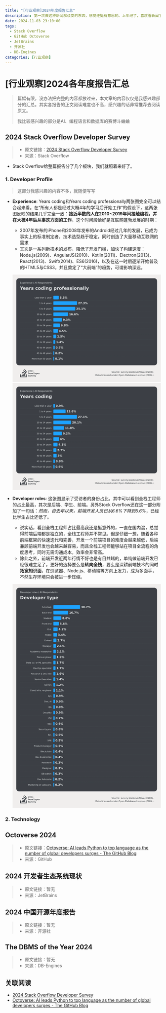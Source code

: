```yaml
---
title: "[行业观察]2024年度报告汇总"
description: 第一次做这种新闻解读类的东西，感觉还挺有意思的。上年纪了，喜欢看新闻了。
date: 2024-11-03 23:10:00
tags:
  - Stack Overflow 
  - GitHub Octoverse
  - JetBrains
  - 开源社
  - DB-Engines
categories: [行业观察]
---
```


# [行业观察]2024各年度报告汇总

> 篇幅有限，没办法把完整的内容都放过来，本文章的内容仅仅是我感兴趣部分的汇总。其实各报告的正文阅读难度也不高，感兴趣的话非常推荐去阅读原文。
>
> 我比较感兴趣的部分是AI、编程语言和数据库的赛博斗蛐蛐

## 2024 Stack Overflow Developer Survey

> - 原文链接：[2024 Stack Overflow Developer Survey](https://survey.stackoverflow.co/2024/)
> - 来源：Stack Overflow

- Stack Overflow给整篇报告分了几个板块，我们就照着来好了。

### 1. Developer Profile

> 这部分我感兴趣的内容不多，就随便写写

- **Experience**: Years coding和Years coding professionally两张图完全可以结合起来看。在“所有人都是经过大概4年的学习后开始工作”的假设下，这两张图反映的结果几乎完全一致：**接近半数的人在2010~2019年间接触编程，并在大概4年后从事这方面的工作**。这个时间段恰好是互联网蓬勃发展的时期：
  - 2007年发布的iPhone和2008年发布的Android经过几年的发展，已成为事实上的标准制定者，技术选型趋于稳定，同时创造了大量移动互联网的需求
  - 其次是一系列新技术的发布，降低了开发门槛，加快了构建速度：Node.js(2009)、AngularJS(2010)、Kotlin(2011)、Electron(2013)、React(2013)、Swift(2014)、ES6(2016)，以及在这一时期逐渐开始普及的HTML5与CSS3，并且奠定了“大前端”的趋势，可谓影响深远。

  ![stackoverflow-dev-survey-2024-developer-profile-experience-years-code-pro-social](./2024年度报告汇总/stackoverflow-dev-survey-2024-developer-profile-experience-years-code-pro-social.webp)
  ![stackoverflow-dev-survey-2024-developer-profile-experience-years-code-social](./2024年度报告汇总/stackoverflow-dev-survey-2024-developer-profile-experience-years-code-social.webp)

- **Developer roles**: 这张图显示了受访者的身份占比，其中可以看到全栈工程师的占比最高，其次是后端、学生、前端。另外Stock Overflow还在这一部分附加了一句话：*然而，自去年以来，前端开发人员已从6.6%下降到5.6%*，已经比学生占比还低了。
  - 说实话，看到全栈工程师占比最高我还是挺意外的，一直在国内混，总觉得前端后端都是独立的，全栈工程师并不常见。但是仔细一想，随着各种前端框架的快速迭代和完善，开发一个前端项目的难度会越来越低，后端兼顾前端开发也会越来越容易，而且全栈工程师能够站在项目全流程的角度思考，同时无需沟通成本，效率会非常高。
  - 除此之外，前端开发近两年行情不好也是有目共睹的，单纯做前端开发已经很难立足了，更好的选择要么是**转向全栈**，要么是深耕前端技术的同时**拓宽知识面**，在浏览器、Node.js、移动端等方向上发力，成为多面手，不然生存环境只会被进一步压缩。

  ![stackoverflow-dev-survey-2024-developer-profile-developer-roles-dev-type-social](./2024年度报告汇总/stackoverflow-dev-survey-2024-developer-profile-developer-roles-dev-type-social.webp)

### 2. Technology

## Octoverse 2024

> - 原文链接：[Octoverse: AI leads Python to top language as the number of global developers surges - The GitHub Blog](https://github.blog/news-insights/octoverse/octoverse-2024/)
> - 来源：GitHub

## 2024 开发者生态系统现状

> - 原文链接：暂无
> - 来源：JetBrains

## 2024 中国开源年度报告

> - 原文链接：暂无
> - 来源：开源社

## The DBMS of the Year 2024

> - 原文链接：暂无
> - 来源：DB-Engines

## 关联阅读

- [2024 Stack Overflow Developer Survey](https://survey.stackoverflow.co/2024/)
- [Octoverse: AI leads Python to top language as the number of global developers surges - The GitHub Blog](https://github.blog/news-insights/octoverse/octoverse-2024/)
